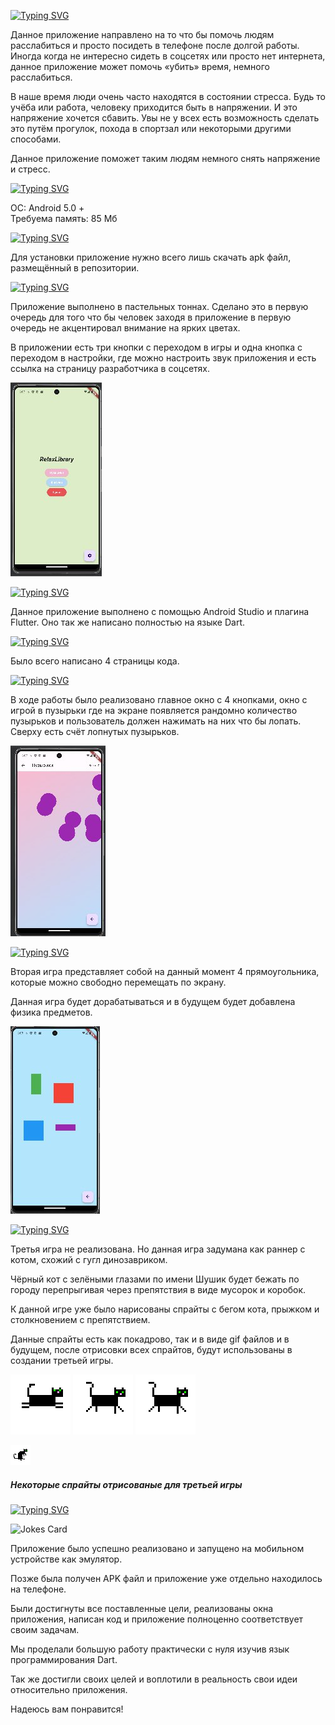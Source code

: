 [![Typing SVG](https://readme-typing-svg.herokuapp.com?color=%2336BCF7&lines=RelaxLibrary)](https://git.io/typing-svg)

<p>Данное приложение направлено на то что бы помочь людям расслабиться и просто посидеть в телефоне после долгой работы. Иногда когда не интересно сидеть в соцсетях или просто нет интернета, данное приложение может помочь «убить» время, немного расслабиться.</p>

<p>В наше время люди очень часто находятся в состоянии стресса. Будь то учёба или работа, человеку приходится быть в напряжении. И это напряжение хочется сбавить. Увы не у всех есть возможность сделать это путём прогулок, похода в спортзал или некоторыми другими способами.</p>
<p>Данное приложение поможет таким людям немного снять напряжение и стресс.</p>

[![Typing SVG](https://readme-typing-svg.herokuapp.com?color=%2336BCF7&lines=Требования)](https://git.io/typing-svg)

OC: Android 5.0 + \
Требуема память: 85 Мб

[![Typing SVG](https://readme-typing-svg.herokuapp.com?color=%2336BCF7&lines=Установка)](https://git.io/typing-svg)

<p>Для установки приложение нужно всего лишь скачать apk файл, размещённый в репозитории.</p>

[![Typing SVG](https://readme-typing-svg.herokuapp.com?color=%2336BCF7&lines=Дизайн)](https://git.io/typing-svg)

<p>Приложение выполнено в пастельных тоннах. Сделано это в первую очередь для того что бы человек заходя в приложение в первую очередь не акцентировал внимание на ярких цветах.</p>

 <p>В приложении есть три кнопки с переходом в игры и одна кнопка с переходом в настройки, где можно настроить звук приложения и есть ссылка на страницу разработчика в соцсетях.</p>

![Alt text](image.png)

[![Typing SVG](https://readme-typing-svg.herokuapp.com?color=%2336BCF7&lines=Средства+разработки)](https://git.io/typing-svg)

<p>Данное приложение выполнено с помощью Android Studio и плагина Flutter. Оно так же написано
полностью на языке Dart.</p>

[![Typing SVG](https://readme-typing-svg.herokuapp.com?color=%2336BCF7&lines=Программирование)](https://git.io/typing-svg)

<p>Было всего написано 4 страницы кода.</p>

[![Typing SVG](https://readme-typing-svg.herokuapp.com?color=%2336BCF7&lines=Первая+игра)](https://git.io/typing-svg)

<p>В ходе работы было реализовано главное окно с 4 кнопками, окно с игрой в пузырьки где на экране появляется рандомно количество пузырьков и пользователь должен нажимать на них что бы лопать. Сверху есть счёт лопнутых пузырьков.</p>

![Alt text](image-1.png)

[![Typing SVG](https://readme-typing-svg.herokuapp.com?color=%2336BCF7&lines=Вторая+игра)](https://git.io/typing-svg)

<p>Вторая игра представляет собой на данный момент 4 прямоугольника, которые можно свободно перемещать по экрану. </p>
<p>Данная игра будет дорабатываться и в будущем будет добавлена физика предметов.</p>

![Alt text](image-2.png)

[![Typing SVG](https://readme-typing-svg.herokuapp.com?color=%2336BCF7&lines=Третья+игра)](https://git.io/typing-svg)

<p>Третья игра не реализована. Но данная игра задумана как раннер с котом, схожий с гугл динозавриком. </p>
<p>Чёрный кот с зелёными глазами по имени Шушик будет бежать по городу перепрыгивая через препятствия в виде мусорок и коробок. </p>
<p>К данной игре уже было нарисованы
спрайты с бегом кота, прыжком и столкновением с препятствием. </p>
<p>Данные спрайты есть как покадрово, так и в виде gif файлов и в будущем, после отрисовки всех спрайтов, будут
использованы в создании третьей игры.</p>

![Alt text](CatJump4.png) ![Alt text](CatJump2.png) ![Alt text](CatJump2-1.png)

![Alt text](<New Piskel (1) (1).gif>)

<h5>Некоторые спрайты отрисованые для третьей игры</h5>

[![Typing SVG](https://readme-typing-svg.herokuapp.com?color=%2336BCF7&lines=Итог)](https://git.io/typing-svg)

![Jokes Card](https://readme-jokes.vercel.app/api)

<p>Приложение было успешно реализовано и запущено на мобильном устройстве как эмулятор.</p>
<p>Позже была получен APK файл и приложение уже отдельно находилось на телефоне. </p>

<p>Были достигнуты все поставленные цели, реализованы окна приложения, написан код и приложение полноценно соответствует своим задачам.</p>
<p>Мы проделали большую работу практически с нуля изучив язык программирования Dart. </p>
<p>Так же достигли своих целей и воплотили в реальность свои идеи относительно приложения.</p>

<p>Надеюсь вам понравится!</p>
